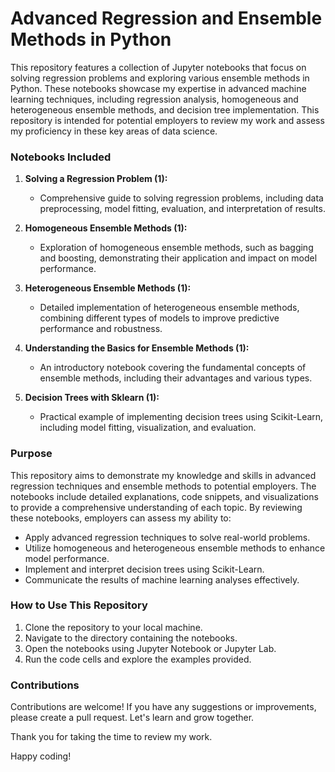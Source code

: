 # Advanced Regression and Ensemble Methods in Python

This repository features a collection of Jupyter notebooks that focus on solving regression problems and exploring various ensemble methods in Python. These notebooks showcase my expertise in advanced machine learning techniques, including regression analysis, homogeneous and heterogeneous ensemble methods, and decision tree implementation. This repository is intended for potential employers to review my work and assess my proficiency in these key areas of data science.

### Notebooks Included

1. **Solving a Regression Problem (1):**
   - Comprehensive guide to solving regression problems, including data preprocessing, model fitting, evaluation, and interpretation of results.

2. **Homogeneous Ensemble Methods (1):**
   - Exploration of homogeneous ensemble methods, such as bagging and boosting, demonstrating their application and impact on model performance.

3. **Heterogeneous Ensemble Methods (1):**
   - Detailed implementation of heterogeneous ensemble methods, combining different types of models to improve predictive performance and robustness.

4. **Understanding the Basics for Ensemble Methods (1):**
   - An introductory notebook covering the fundamental concepts of ensemble methods, including their advantages and various types.

5. **Decision Trees with Sklearn (1):**
   - Practical example of implementing decision trees using Scikit-Learn, including model fitting, visualization, and evaluation.

### Purpose

This repository aims to demonstrate my knowledge and skills in advanced regression techniques and ensemble methods to potential employers. The notebooks include detailed explanations, code snippets, and visualizations to provide a comprehensive understanding of each topic. By reviewing these notebooks, employers can assess my ability to:

- Apply advanced regression techniques to solve real-world problems.
- Utilize homogeneous and heterogeneous ensemble methods to enhance model performance.
- Implement and interpret decision trees using Scikit-Learn.
- Communicate the results of machine learning analyses effectively.

### How to Use This Repository

1. Clone the repository to your local machine.
2. Navigate to the directory containing the notebooks.
3. Open the notebooks using Jupyter Notebook or Jupyter Lab.
4. Run the code cells and explore the examples provided.

### Contributions

Contributions are welcome! If you have any suggestions or improvements, please create a pull request. Let's learn and grow together.

Thank you for taking the time to review my work.

Happy coding!
